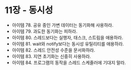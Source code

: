 # 11장 - 동시성

- 아이템 78. 공유 중인 가변 데이터는 동기화해 사용하라.
- 아이템 79. 과도한 동기화는 피하라.
- 아이템 80. 스레드보다는 실행자, 태스크, 스트림을 애용하라.
- 아이템 81. wait와 notify보다는 동시성 유틸리티를 애용하라.
- 아이템 82. 스레드 안전성 수준을 문서화하라.
- 아이템 83. 지연 초기화는 신중히 사용하라.
- 아이템 84. 프로그램의 동작을 스레드 스케줄러에 기대지 말라.